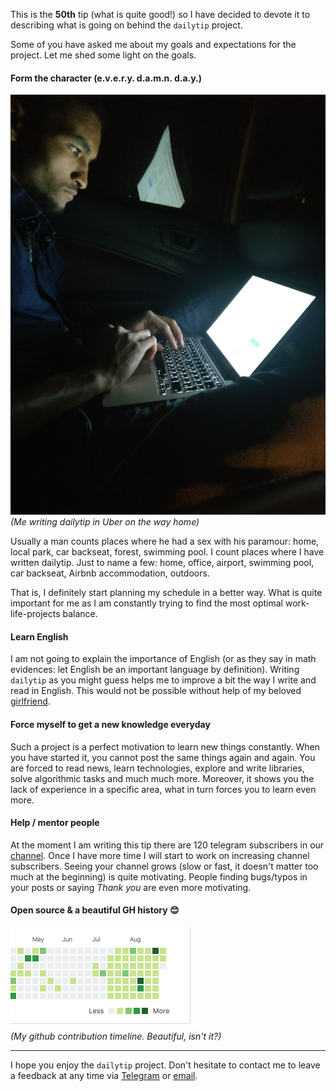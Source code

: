 This is the **50th** tip (what is quite good!) so I have decided to devote it to describing what is going on behind the `dailytip` project.

Some of you have asked me about my goals and expectations for the project. Let me shed some light on the goals.

#### Form the character (e.v.e.r.y. d.a.m.n. d.a.y.)

![Uber coding](./coding.jpg)
*(Me writing dailytip in Uber on the way home)*

Usually a man counts places where he had a sex with his paramour: home, local park, car backseat, forest, swimming pool. I count places where I have written dailytip. Just to name a few: home, office, airport, swimming pool, car backseat, Airbnb accommodation, outdoors.

That is, I definitely start planning my schedule in a better way. What is quite important for me as I am constantly trying to find the most optimal work-life-projects balance.

#### Learn English

I am not going to explain the importance of English (or as they say in math evidences: let English be an important language by definition). Writing `dailytip` as you might guess helps me to improve a bit the way I write and read in English. This would not be possible without help of my beloved [girlfriend][1].

#### Force myself to get a new knowledge everyday

Such a project is a perfect motivation to learn new things constantly. When you have started it, you cannot post the same things again and again. You are forced to read news, learn technologies, explore and write libraries, solve algorithmic tasks and much much more. Moreover, it shows you the lack of experience in a specific area, what in turn forces you to learn even more.

#### Help / mentor people

At the moment I am writing this tip there are 120 telegram subscribers in our [channel][2]. Once I have more time I will start to work on increasing channel subscribers. Seeing your channel grows (slow or fast, it doesn't matter too much at the beginning) is quite motivating. People finding bugs/typos in your posts or saying *Thank you* are even more motivating.

#### Open source & a beautiful GH history 😊

![Github history](./gh.png)  
*(My github contribution timeline. Beautiful, isn't it?)*

---

I hope you enjoy the `dailytip` project. Don't hesitate to contact me to leave a feedback at any time via [Telegram](https://t.me/jakwuh) or [email](mailto:jakwuh@gmail.com).

[1]: https://www.instagram.com/marina_amani_/
[2]: https://t.me/webtip
